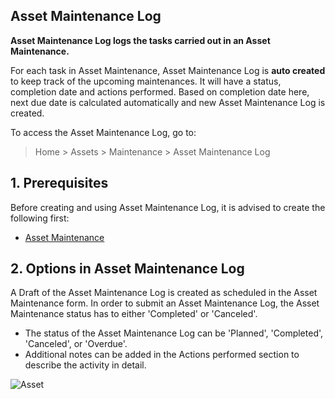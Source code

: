 ## Asset Maintenance Log

**Asset Maintenance Log logs the tasks carried out in an Asset Maintenance.**

For each task in Asset Maintenance, Asset Maintenance Log is **auto created** to keep track of the upcoming maintenances. It will have a status, completion date and actions performed. Based on completion date here, next due date is calculated automatically and new Asset Maintenance Log is created.

To access the Asset Maintenance Log, go to:

> Home > Assets > Maintenance > Asset Maintenance Log

## 1\. Prerequisites

Before creating and using Asset Maintenance Log, it is advised to create the following first:

*   [Asset Maintenance](https://docs.erpnext.com/docs/v13/user/manual/en/asset/asset-maintenance)

## 2\. Options in Asset Maintenance Log

A Draft of the Asset Maintenance Log is created as scheduled in the Asset Maintenance form. In order to submit an Asset Maintenance Log, the Asset Maintenance status has to either 'Completed' or 'Canceled'.

*   The status of the Asset Maintenance Log can be 'Planned', 'Completed', 'Canceled', or 'Overdue'.
*   Additional notes can be added in the Actions performed section to describe the activity in detail.

![Asset](https://docs.erpnext.com/files/asset-maintenance-log.png)